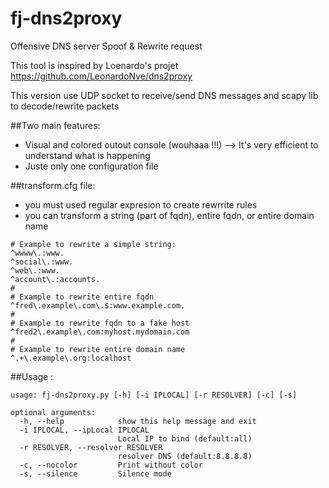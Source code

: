 # fj-dns2proxy
Offensive DNS server Spoof & Rewrite request

This tool is inspired by Loenardo's projet https://github.com/LeonardoNve/dns2proxy

This version use UDP socket to receive/send DNS messages and scapy lib to decode/rewrite packets

##Two main features:
- Visual and colored outout console (wouhaaa !!!) --> It's very efficient to understand what is happening 
- Juste only one configuration file  

##transform.cfg file:
- you must used regular expresion to create rewrrite rules
- you can transform a string (part of fqdn), entire fqdn, or entire domain name

```
# Example to rewrite a simple string: 
^wwww\.:www.
^social\.:www.
^web\.:www.
^account\.:accounts.
#
# Example to rewrite entire fqdn
^fred\.example\.com\.$:www.example.com.
#
# Example to rewrite fqdn to a fake host
^fred2\.example\.com:myhost.mydomain.com
#
# Example to rewrite entire domain name 
^.+\.example\.org:localhost
```

##Usage :
```
usage: fj-dns2proxy.py [-h] [-i IPLOCAL] [-r RESOLVER] [-c] [-s]

optional arguments:
  -h, --help            show this help message and exit
  -i IPLOCAL, --ipLocal IPLOCAL
                        Local IP to bind (default:all)
  -r RESOLVER, --resolver RESOLVER
                        resolver DNS (default:8.8.8.8)
  -c, --nocolor         Print without color
  -s, --silence         Silence mode
```


